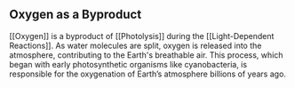## Oxygen as a Byproduct  
[[Oxygen]] is a byproduct of [[Photolysis]] during the [[Light-Dependent Reactions]]. As water molecules are split, oxygen is released into the atmosphere, contributing to the Earth's breathable air. This process, which began with early photosynthetic organisms like cyanobacteria, is responsible for the oxygenation of Earth’s atmosphere billions of years ago.
